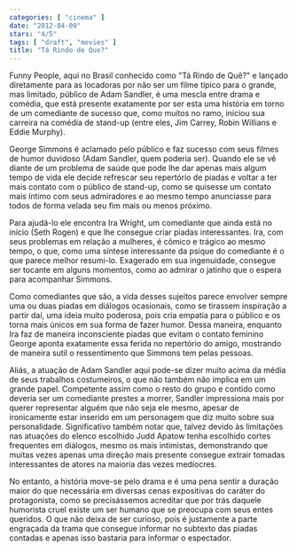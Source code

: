 ```yaml
---
categories: [ "cinema" ]
date: "2012-04-09"
stars: "4/5"
tags: [ "draft", "movies" ]
title: "Tá Rindo de Que?"
---
```

Funny People, aqui no Brasil conhecido como "Tá Rindo de Quê?" e
lançado diretamente para as locadoras por não ser um filme típico
para o grande, mas limitado, público de Adam Sandler, é uma mescla
entre drama e comédia, que está presente exatamente por ser esta uma
história em torno de um comediante de sucesso que, como muitos no ramo,
iniciou sua carreira na comédia de stand-up (entre eles, Jim Carrey,
Robin Willians e Eddie Murphy).

George Simmons é aclamado pelo público e faz sucesso com seus filmes
de humor duvidoso (Adam Sandler, quem poderia ser). Quando ele se vê
diante de um problema de saúde que pode lhe dar apenas mais algum tempo
de vida ele decide refrescar seu repertório de piadas e voltar a ter
mais contato com o público de stand-up, como se quisesse um contato mais
íntimo com seus admiradores e ao mesmo tempo anunciasse para todos de
forma velada seu fim mais ou menos próximo.

Para ajudá-lo ele encontra Ira Wright, um comediante que ainda está no
início (Seth Rogen) e que lhe consegue criar piadas interessantes. Ira,
com seus problemas em relação a mulheres, é cômico e trágico ao mesmo
tempo, o que, como uma síntese interessante da psique do comediante é
o que parece melhor resumi-lo. Exagerado em sua ingenuidade, consegue
ser tocante em alguns momentos, como ao admirar o jatinho que o espera
para acompanhar Simmons.

Como comediantes que são, a vida desses sujeitos parece envolver sempre
uma ou duas piadas em diálogos ocasionais, como se tirassem inspiração
a partir daí, uma ideia muito poderosa, pois cria empatia para o público
e os torna mais únicos em sua forma de fazer humor. Dessa maneira,
enquanto Ira faz de maneira inconsciente piadas que evitam o contato
feminino George aponta exatamente essa ferida no repertório do amigo,
mostrando de maneira sutil o ressentimento que Simmons tem pelas pessoas.

Aliás, a atuação de Adam Sandler aqui pode-se dizer muito acima da
média de seus trabalhos costumeiros, o que não também não implica
em um grande papel. Competente assim como o resto do grupo e contido
como deveria ser um comediante prestes a morrer, Sandler impressiona
mais por querer representar alguém que não seja ele mesmo, apesar
de ironicamente estar inserido em um personagem que diz muito sobre
sua personalidade. Significativo também notar que, talvez devido
às limitações nas atuações do elenco escolhido Judd Apatow tenha
escolhido cortes frequentes em diálogos, mesmo os mais intimistas,
demonstrando que muitas vezes apenas uma direção mais presente consegue
extrair tomadas interessantes de atores na maioria das vezes medíocres.

No entanto, a história move-se pelo drama e é uma pena sentir a
duração maior do que necessária em diversas cenas expositivas do
caráter do protagonista, como se precisássemos acreditar que por trás
daquele humorista cruel existe um ser humano que se preocupa com seus
entes queridos. O que não deixa de ser curioso, pois é justamente a
parte engraçada da trama que consegue informar no subtexto das piadas
contadas e apenas isso bastaria para informar o espectador.
